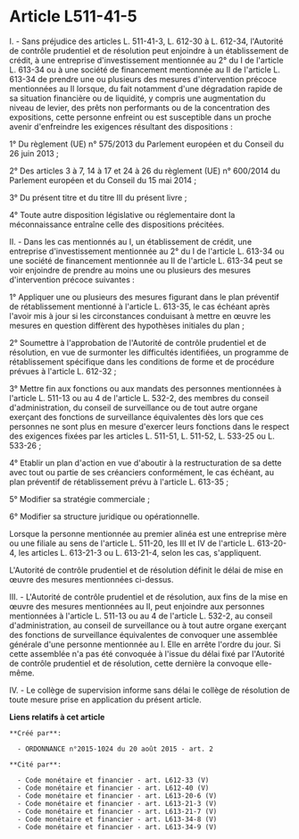 # Article L511-41-5

I. - Sans préjudice des articles L. 511-41-3, L. 612-30 à L. 612-34, l'Autorité de contrôle prudentiel et de résolution peut
enjoindre à un établissement de crédit, à une entreprise d'investissement mentionnée au 2° du I de l'article L. 613-34 ou à
une société de financement mentionnée au II de l'article L. 613-34 de prendre une ou plusieurs des mesures d'intervention
précoce mentionnées au II lorsque, du fait notamment d'une dégradation rapide de sa situation financière ou de liquidité, y
compris une augmentation du niveau de levier, des prêts non performants ou de la concentration des expositions, cette
personne enfreint ou est susceptible dans un proche avenir d'enfreindre les exigences résultant des dispositions :

1° Du règlement (UE) n° 575/2013 du Parlement européen et du Conseil du 26 juin 2013 ;

2° Des articles 3 à 7, 14 à 17 et 24 à 26 du règlement (UE) n° 600/2014 du Parlement européen et du Conseil du 15 mai 2014 ;

3° Du présent titre et du titre III du présent livre ;

4° Toute autre disposition législative ou réglementaire dont la méconnaissance entraîne celle des dispositions précitées.

II. - Dans les cas mentionnés au I, un établissement de crédit, une entreprise d'investissement mentionnée au 2° du I de
l'article L. 613-34 ou une société de financement mentionnée au II de l'article L. 613-34 peut se voir enjoindre de prendre
au moins une ou plusieurs des mesures d'intervention précoce suivantes :

1° Appliquer une ou plusieurs des mesures figurant dans le plan préventif de rétablissement mentionné à l'article L. 613-35,
le cas échéant après l'avoir mis à jour si les circonstances conduisant à mettre en œuvre les mesures en question diffèrent
des hypothèses initiales du plan ;

2° Soumettre à l'approbation de l'Autorité de contrôle prudentiel et de résolution, en vue de surmonter les difficultés
identifiées, un programme de rétablissement spécifique dans les conditions de forme et de procédure prévues à l'article L.
612-32 ;

3° Mettre fin aux fonctions ou aux mandats des personnes mentionnées à l'article L. 511-13 ou au 4 de l'article L. 532-2, des
membres du conseil d'administration, du conseil de surveillance ou de tout autre organe exerçant des fonctions de
surveillance équivalentes dès lors que ces personnes ne sont plus en mesure d'exercer leurs fonctions dans le respect des
exigences fixées par les articles L. 511-51, L. 511-52, L. 533-25 ou L. 533-26 ;

4° Etablir un plan d'action en vue d'aboutir à la restructuration de sa dette avec tout ou partie de ses créanciers
conformément, le cas échéant, au plan préventif de rétablissement prévu à l'article L. 613-35 ;

5° Modifier sa stratégie commerciale ;

6° Modifier sa structure juridique ou opérationnelle.

Lorsque la personne mentionnée au premier alinéa est une entreprise mère ou une filiale au sens de l'article L. 511-20, les
III et IV de l'article L. 613-20-4, les articles L. 613-21-3 ou L. 613-21-4, selon les cas, s'appliquent.

L'Autorité de contrôle prudentiel et de résolution définit le délai de mise en œuvre des mesures mentionnées ci-dessus.

III. - L'Autorité de contrôle prudentiel et de résolution, aux fins de la mise en œuvre des mesures mentionnées au II, peut
enjoindre aux personnes mentionnées à l'article L. 511-13 ou au 4 de l'article L. 532-2, au conseil d'administration, au
conseil de surveillance ou à tout autre organe exerçant des fonctions de surveillance équivalentes de convoquer une assemblée
générale d'une personne mentionnée au I. Elle en arrête l'ordre du jour. Si cette assemblée n'a pas été convoquée à l'issue
du délai fixé par l'Autorité de contrôle prudentiel et de résolution, cette dernière la convoque elle-même.

IV. - Le collège de supervision informe sans délai le collège de résolution de toute mesure prise en application du présent
article.

**Liens relatifs à cet article**

	**Créé par**:

	  - ORDONNANCE n°2015-1024 du 20 août 2015 - art. 2

	**Cité par**:

	  - Code monétaire et financier - art. L612-33 (V)
	  - Code monétaire et financier - art. L612-40 (V)
	  - Code monétaire et financier - art. L613-20-6 (V)
	  - Code monétaire et financier - art. L613-21-3 (V)
	  - Code monétaire et financier - art. L613-21-7 (V)
	  - Code monétaire et financier - art. L613-34-8 (V)
	  - Code monétaire et financier - art. L613-34-9 (V)
